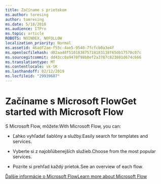 ```yaml
---
title: Začíname s prietokom
ms.author: toresing
author: tomresing
ms.date: 5/18/2018
ms.audience: ITPro
ms.topic: article
ROBOTS: NOINDEX, NOFOLLOW
localization_priority: Normal
ms.assetid: 46adf2ae-f55c-4ae5-9540-7fcfcb0a3e4f
ms.openlocfilehash: d02aa48f510183875718183138f65db17570c07c
ms.sourcegitcommit: dd43cc0a9470f98b8ef2a3787c823801d674c666
ms.translationtype: MT
ms.contentlocale: sk-SK
ms.lasthandoff: 02/12/2019
ms.locfileid: "29939687"
---
```

# <a name="get-started-with-microsoft-flow"></a><span data-ttu-id="e43dd-102">Začíname s Microsoft Flow</span><span class="sxs-lookup"><span data-stu-id="e43dd-102">Get started with Microsoft Flow</span></span>

<span data-ttu-id="e43dd-103">S Microsoft Flow, môžete:</span><span class="sxs-lookup"><span data-stu-id="e43dd-103">With Microsoft Flow, you can:</span></span>
  
- <span data-ttu-id="e43dd-104">Ľahko vyhľadať šablóny a služby.</span><span class="sxs-lookup"><span data-stu-id="e43dd-104">Easily search for templates and services.</span></span>
    
- <span data-ttu-id="e43dd-105">Vyberte si z najobľúbenejších služieb.</span><span class="sxs-lookup"><span data-stu-id="e43dd-105">Choose from the most popular services.</span></span>
    
- <span data-ttu-id="e43dd-106">Pozrite si prehľad každý prietok.</span><span class="sxs-lookup"><span data-stu-id="e43dd-106">See an overview of each flow.</span></span>
    
[<span data-ttu-id="e43dd-107">Ďalšie informácie o Microsoft Flow</span><span class="sxs-lookup"><span data-stu-id="e43dd-107">Learn more about Microsoft Flow</span></span>](https://go.microsoft.com/fwlink/?linkid=874446)
  

